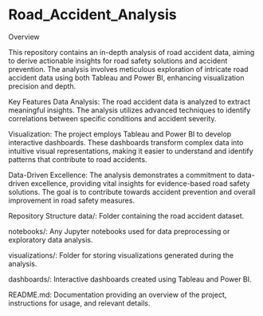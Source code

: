 # Road_Accident_Analysis
Overview

This repository contains an in-depth analysis of road accident data, aiming to derive actionable insights for road safety solutions and accident prevention. The analysis involves meticulous exploration of intricate road accident data using both Tableau and Power BI, enhancing visualization precision and depth.

Key Features
Data Analysis: The road accident data is analyzed to extract meaningful insights. The analysis utilizes advanced techniques to identify correlations between specific conditions and accident severity.

Visualization: The project employs Tableau and Power BI to develop interactive dashboards. These dashboards transform complex data into intuitive visual representations, making it easier to understand and identify patterns that contribute to road accidents.

Data-Driven Excellence: The analysis demonstrates a commitment to data-driven excellence, providing vital insights for evidence-based road safety solutions. The goal is to contribute towards accident prevention and overall improvement in road safety measures.

Repository Structure
data/: Folder containing the road accident dataset.

notebooks/: Any Jupyter notebooks used for data preprocessing or exploratory data analysis.

visualizations/: Folder for storing visualizations generated during the analysis.

dashboards/: Interactive dashboards created using Tableau and Power BI.

README.md: Documentation providing an overview of the project, instructions for usage, and relevant details.
